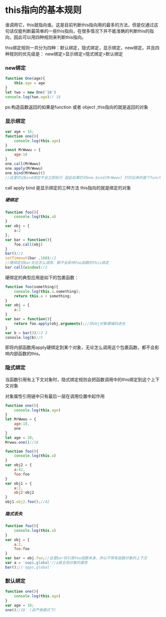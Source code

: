 # this指向的基本规则

谁调用它，this就指向谁。这是目前判断this指向用的最多的方法，但是仅通过这句话仅能判断最简单的一些this指向，在很多情况下并不能准确的判断this的指向，因此可以用四种规则来判断this指向。

this绑定规则一共分为四种：默认绑定，隐式绑定，显示绑定，new绑定。并且四种规则的优先级是： new绑定>显示绑定>隐式绑定>默认绑定

### new绑定

```js
function One(age){
	this.age = age
}
let two = new One('18')
console.log(two.age)// 18
```

ps:构造函数返回的如果是function 或者 object ,this指向的就是返回的对象

### 显示绑定

```js
var age = 16;
function one(){
	console.log(this.age)
}
const MrWwwu = {
	age:18
}
one.call(MrWwwu)
one.apply(MrWwwu)
one.bind(MrWwwu)()
//这里切记bind绑定不会立即执行 因此如果打印one.bind(MrWwwu) 打印出来的是个function
```

call apply bind 是显示绑定的三种方法 this指向的就是绑定的对象

##### 硬绑定

```js
function foo(){
	console.log(this.a)
}
var obj = {
	a:2
};
var bar = function(){
	foo.call(obj)
}
bar()//2
setTimeout(bar ,100)//2
//硬绑定后bar无论怎么调用，都不会影响foo函数的this绑定
bar.call(window)//2
```

硬绑定的典型应用是如下的包裹函数：

```js
function foo(something){
	console.log(this.a,something);
	return this.a + something;
}
var obj = {
	a:2
}
var bar = function(){
	return foo.apply(obj,arguments);//将obj对象硬编码进去
}
var b = bar(3)//2 3
conosle.log(b)//5
```

即将内部函数用apply硬绑定到某个对象，无论怎么调用这个包裹函数，都不会影响内部函数的this。

### 隐式绑定

当函数引用有上下文对象时，隐式绑定规则会把函数调用中的this绑定到这个上下文对象

对象属性引用链中只有最后一层在调用位置中起作用

```js
function one(){
	console.log(this.age)
}
let MrWwwu = {
	age:18,
	one
}
let age = 20;
Mrwwu.one()//18
```

```js
function foo(){
	console.log(this.a)
}
var obj2 = {
	a:42,
	foo:foo
}
var obj1 = {
	a:2,
	obj2:obj2
}
obj1.obj2.foo();//42
```

##### 隐式丢失

```js
function foo(){
	console.log(this.a)
}
var obj = {
	a:2,
	foo:foo
}
var bar = obj.foo;//这里bar将引用foo函数本身，所以不带有函数对象的上下文
var a = 'oops,global'//a是全局对象的属性
bar();//'opps,global'
```

### 默认绑定

```js
function one(){
	console.log(this.age)
}
var age = 18;
one()//18  (非严格模式下)
```

